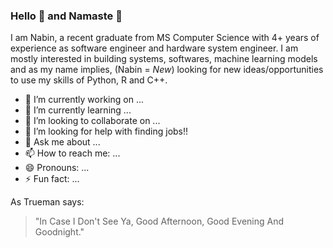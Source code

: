 ### Hello 👋 and Namaste :pray:

I am Nabin, a recent graduate from MS Computer Science with 4+ years of experience as software engineer and hardware system engineer. I am mostly interested in building systems, softwares, machine learning models and as my name implies, (Nabin = *New*) looking for new ideas/opportunities to use my skills of Python, R and C++.


<!--
**NabinGiri/NabinGiri** is a ✨ _special_ ✨ repository because its `README.md` (this file) appears on your GitHub profile.

Here are some ideas to get you started:
-->

- 🔭 I’m currently working on ...
- 🌱 I’m currently learning ...
- 👯 I’m looking to collaborate on ...
- 🤔 I’m looking for help with finding jobs!! 
- 💬 Ask me about ...
- 📫 How to reach me: ...
- 😄 Pronouns: ...
- ⚡ Fun fact: ...


As Trueman says:
> "In Case I Don't See Ya, Good Afternoon, Good Evening And Goodnight."
